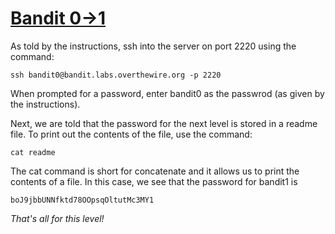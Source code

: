 # [Bandit 0->1](http://overthewire.org/wargames/bandit/bandit1.html)

As told by the instructions, ssh into the server on port 2220 using the command:

```
ssh bandit0@bandit.labs.overthewire.org -p 2220
```

When prompted for a password, enter bandit0 as the passwrod (as given by the instructions).

Next, we are told that the password for the next level is stored in a readme file. To print out the contents of the file, use the command:
```
cat readme
```
The cat command is short for concatenate and it allows us to print the contents of a file. In this case, we see that the password for bandit1 is
```
boJ9jbbUNNfktd78OOpsqOltutMc3MY1
```
*That's all for this level!*
